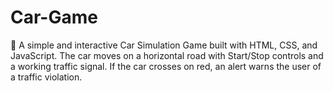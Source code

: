 # Car-Game
🚗 A simple and interactive Car Simulation Game built with HTML, CSS, and JavaScript. The car moves on a horizontal road with Start/Stop controls and a working traffic signal. If the car crosses on red, an alert warns the user of a traffic violation.
